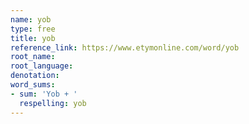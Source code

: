 ```yaml
---
name: yob
type: free
title: yob
reference_link: https://www.etymonline.com/word/yob
root_name: 
root_language: 
denotation: 
word_sums:
- sum: 'Yob + '
  respelling: yob
---
```

